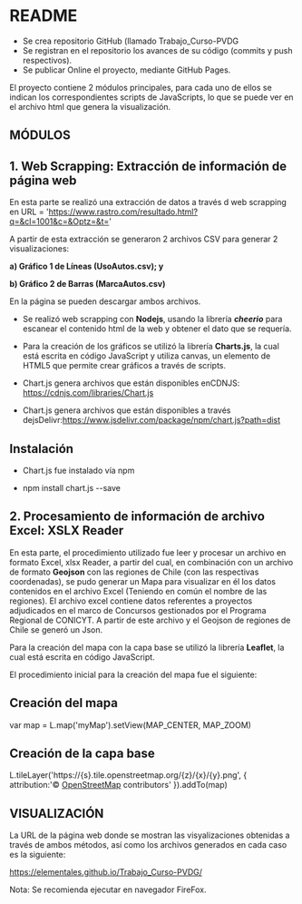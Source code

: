 # README

* Se crea repositorio GitHub (llamado Trabajo_Curso-PVDG
* Se registran en el repositorio los avances de su código (commits y push respectivos).
* Se publicar Online el proyecto, mediante GitHub Pages.

El proyecto contiene 2 módulos principales, para cada uno de ellos se indican los correspondientes scripts de JavaScripts, lo que se puede ver en el archivo html que genera la visualización.

## MÓDULOS 

## 1. Web Scrapping: Extracción de información de página web
En esta parte se realizó una extracción de datos a través d web scrapping en 
URL = 'https://www.rastro.com/resultado.html?q=&cl=1001&c=&Optz=&t='

A partir de esta extracción se generaron 2 archivos CSV para generar 2 visualizaciones:

**a) Gráfico 1 de Líneas (UsoAutos.csv); y**

**b) Gráfico 2 de Barras (MarcaAutos.csv)**

En la página se pueden descargar ambos archivos.

* Se realizó web scrapping con **Nodejs**, usando la librería _**cheerio**_ para escanear el contenido html de la web y obtener el dato que se requería.

* Para la creación de los gráficos se utilizó la librería **Charts.js**, la cual está escrita en código JavaScript y utiliza canvas, un elemento de HTML5 que permite crear gráficos a través de scripts.

* Chart.js genera archivos que están disponibles enCDNJS: https://cdnjs.com/libraries/Chart.js
* Chart.js genera archivos que están disponibles a través dejsDelivr:https://www.jsdelivr.com/package/npm/chart.js?path=dist

## **Instalación**

* Chart.js fue instalado vía npm

* npm install chart.js --save


## 2. Procesamiento de información de archivo Excel: XSLX Reader

En esta parte, el procedimiento utilizado fue leer y procesar un archivo en formato Excel, xlsx Reader, a partir del cual, en combinación con un archivo de formato **Geojson** con las regiones de Chile (con las respectivas coordenadas), se pudo generar un Mapa para visualizar en él los datos contenidos en el archivo Excel (Teniendo en común el nombre de las regiones). 
El archivo excel contiene datos referentes a proyectos adjudicados en el marco de Concursos gestionados por el Programa Regional de CONICYT. A partir de este archivo y el Geojson de regiones de Chile se generó un Json.

Para la creación del mapa con la capa base se utilizó la librería **Leaflet**, la cual está escrita en código JavaScript.

El procedimiento inicial para la creación del mapa fue el siguiente:

## Creación del mapa

var map = L.map('myMap').setView(MAP_CENTER, MAP_ZOOM)

## Creación de la capa base

L.tileLayer('https://{s}.tile.openstreetmap.org/{z}/{x}/{y}.png', {
attribution:'&copy; <a href="https://www.openstreetmap.org/copyright">OpenStreetMap</a> contributors'
}).addTo(map)

## VISUALIZACIÓN
La URL de la página web donde se mostran las visyalizaciones obtenidas a través de ambos métodos, así como los archivos generados en cada caso es la siguiente:

https://elementales.github.io/Trabajo_Curso-PVDG/

Nota: Se recomienda ejecutar en navegador FireFox.

